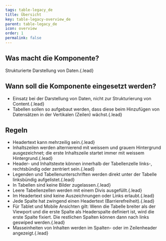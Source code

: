 ```yaml
---
tags: table-legacy_de
title: Übersicht
key: table-legacy-overview_de
parent: table-legacy_de
icon: overview
order: 1
permalink: false  
---
```


## Was macht die Komponente?
Strukturierte Darstellung von Daten.{.lead}

## Wann soll die Komponente eingesetzt werden? 
* Einsatz bei der Darstellung von Daten, nicht zur Strukturierung von Content.{.lead}
* Tabellen sollen so aufgebaut werden, dass diese beim Hinzufügen von Datensätzen in der Vertikalen (Zeilen) wächst.{.lead}

## Regeln 
* Headertext kann mehrzeilig sein.{.lead}
* Inhaltszeilen werden alternierend mit weissem und grauem Hintergrund ausgezeichnet; die erste Inhaltszeile startet immer mit weissem Hintergrund.{.lead}
* Header- und Inhaltstexte können innerhalb der Tabellenzelle links-, rechtsbündig oder zentriert sein.{.lead}
* Legenden und Tabellenunterschriften werden direkt unter der Tabelle linksbündig aufgelistet.{.lead}
* In Tabellen sind keine Bilder zugelassen.{.lead}
* Leere Tabellenzellen werden mit einem Divis ausgefüllt.{.lead}
* Im Headertext sind keine Auszeichnungen oder Links erlaubt.{.lead}
* Jede Spalte hat zwingend einen Headertext (Barrierefreiheit).{.lead}
* Für Tablet und Mobile Ansichten gilt: Wenn die Tabelle breiter als der Viewport und die erste Spalte als Headerspalte definiert ist, wird die erste Spalte fixiert. Die restlichen Spalten können dann nach links geswiped werden.{.lead}
* Masseinheiten von Inhalten werden im Spalten- oder im Zeilenheader angezeigt.{.lead}
